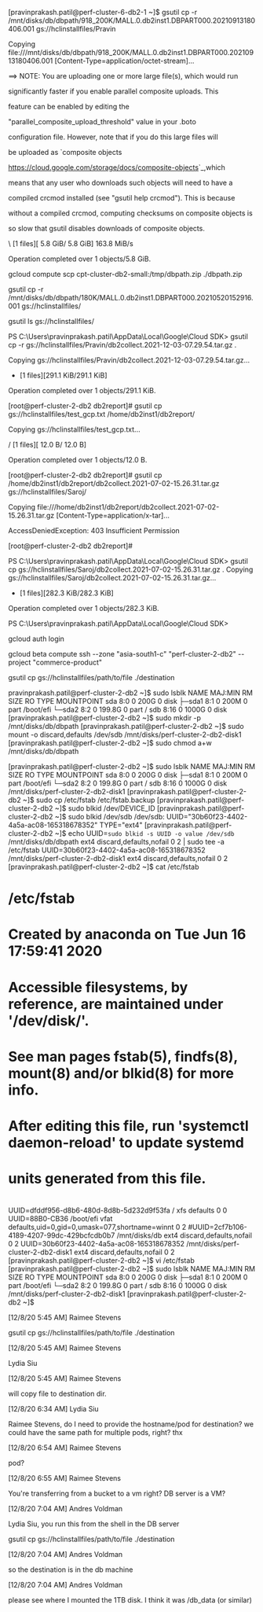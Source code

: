 [pravinprakash.patil@perf-cluster-6-db2-1 ~]$ gsutil cp -r /mnt/disks/db/dbpath/918_200K/MALL.0.db2inst1.DBPART000.20210913180406.001 gs://hclinstallfiles/Pravin 

Copying file:///mnt/disks/db/dbpath/918_200K/MALL.0.db2inst1.DBPART000.20210913180406.001 [Content-Type=application/octet-stream]... 

==> NOTE: You are uploading one or more large file(s), which would run 

significantly faster if you enable parallel composite uploads. This 

feature can be enabled by editing the 

"parallel_composite_upload_threshold" value in your .boto 

configuration file. However, note that if you do this large files will 

be uploaded as `composite objects 

<https://cloud.google.com/storage/docs/composite-objects>`_,which 

means that any user who downloads such objects will need to have a 

compiled crcmod installed (see "gsutil help crcmod"). This is because 

without a compiled crcmod, computing checksums on composite objects is 

so slow that gsutil disables downloads of composite objects. 

  

\ [1 files][  5.8 GiB/  5.8 GiB]  163.8 MiB/s 

Operation completed over 1 objects/5.8 GiB. 

 

gcloud compute scp cpt-cluster-db2-small:/tmp/dbpath.zip ./dbpath.zip 

 

gsutil cp -r /mnt/disks/db/dbpath/180K/MALL.0.db2inst1.DBPART000.20210520152916.001 gs://hclinstallfiles/ 

 

 

gsutil ls gs://hclinstallfiles/ 

 

PS C:\Users\pravinprakash.patil\AppData\Local\Google\Cloud SDK> gsutil cp -r gs://hclinstallfiles/Pravin/db2collect.2021-12-03-07.29.54.tar.gz .                                                             

Copying gs://hclinstallfiles/Pravin/db2collect.2021-12-03-07.29.54.tar.gz... 

- [1 files][291.1 KiB/291.1 KiB] 

Operation completed over 1 objects/291.1 KiB. 

 

 

[root@perf-cluster-2-db2 db2report]#  gsutil cp gs://hclinstallfiles/test_gcp.txt /home/db2inst1/db2report/ 

Copying gs://hclinstallfiles/test_gcp.txt... 

/ [1 files][   12.0 B/   12.0 B] 

Operation completed over 1 objects/12.0 B. 

[root@perf-cluster-2-db2 db2report]# gsutil cp /home/db2inst1/db2report/db2collect.2021-07-02-15.26.31.tar.gz gs://hclinstallfiles/Saroj/ 

Copying file:///home/db2inst1/db2report/db2collect.2021-07-02-15.26.31.tar.gz [Content-Type=application/x-tar]... 

AccessDeniedException: 403 Insufficient Permission 

[root@perf-cluster-2-db2 db2report]# 

 

 

PS C:\Users\pravinprakash.patil\AppData\Local\Google\Cloud SDK> gsutil cp gs://hclinstallfiles/Saroj/db2collect.2021-07-02-15.26.31.tar.gz .                                                                       Copying gs://hclinstallfiles/Saroj/db2collect.2021-07-02-15.26.31.tar.gz... 

- [1 files][282.3 KiB/282.3 KiB] 

Operation completed over 1 objects/282.3 KiB. 

PS C:\Users\pravinprakash.patil\AppData\Local\Google\Cloud SDK>    


gcloud auth login 

gcloud beta compute ssh --zone "asia-south1-c" "perf-cluster-2-db2" --project "commerce-product" 

gsutil cp gs://hclinstallfiles/path/to/file ./destination

pravinprakash.patil@perf-cluster-2-db2 ~]$ sudo lsblk 
NAME MAJ:MIN RM SIZE RO TYPE MOUNTPOINT 
sda 8:0 0 200G 0 disk 
├─sda1 8:1 0 200M 0 part /boot/efi 
└─sda2 8:2 0 199.8G 0 part / 
sdb 8:16 0 1000G 0 disk 
[pravinprakash.patil@perf-cluster-2-db2 ~]$ sudo mkdir -p /mnt/disks/db/dbpath 
[pravinprakash.patil@perf-cluster-2-db2 ~]$ sudo mount -o discard,defaults /dev/sdb /mnt/disks/perf-cluster-2-db2-disk1 
[pravinprakash.patil@perf-cluster-2-db2 ~]$ sudo chmod a+w /mnt/disks/db/dbpath 

 [pravinprakash.patil@perf-cluster-2-db2 ~]$ sudo lsblk 
NAME MAJ:MIN RM SIZE RO TYPE MOUNTPOINT 
sda 8:0 0 200G 0 disk 
├─sda1 8:1 0 200M 0 part /boot/efi 
└─sda2 8:2 0 199.8G 0 part / 
sdb 8:16 0 1000G 0 disk /mnt/disks/perf-cluster-2-db2-disk1 
[pravinprakash.patil@perf-cluster-2-db2 ~]$ sudo cp /etc/fstab /etc/fstab.backup 
[pravinprakash.patil@perf-cluster-2-db2 ~]$ sudo blkid /dev/DEVICE_ID 
[pravinprakash.patil@perf-cluster-2-db2 ~]$ sudo blkid /dev/sdb 
/dev/sdb: UUID="30b60f23-4402-4a5a-ac08-165318678352" TYPE="ext4" 
[pravinprakash.patil@perf-cluster-2-db2 ~]$ echo UUID=`sudo blkid -s UUID -o value /dev/sdb` /mnt/disks/db/dbpath ext4 discard,defaults,nofail 0 2 | sudo tee -a /etc/fstab 
UUID=30b60f23-4402-4a5a-ac08-165318678352 /mnt/disks/perf-cluster-2-db2-disk1 ext4 discard,defaults,nofail 0 2 
[pravinprakash.patil@perf-cluster-2-db2 ~]$ cat /etc/fstab 

# 
# /etc/fstab 
# Created by anaconda on Tue Jun 16 17:59:41 2020 
# 
# Accessible filesystems, by reference, are maintained under '/dev/disk/'. 
# See man pages fstab(5), findfs(8), mount(8) and/or blkid(8) for more info. 
# 
# After editing this file, run 'systemctl daemon-reload' to update systemd 
# units generated from this file. 
# 
UUID=dfddf956-d8b6-480d-8d8b-5d232d9f53fa / xfs defaults 0 0 
UUID=88B0-CB36 /boot/efi vfat defaults,uid=0,gid=0,umask=077,shortname=winnt 0 2 
#UUID=2cf7b106-4189-4207-99dc-429bcfcdb0b7 /mnt/disks/db ext4 discard,defaults,nofail 0 2 
UUID=30b60f23-4402-4a5a-ac08-165318678352 /mnt/disks/perf-cluster-2-db2-disk1 ext4 discard,defaults,nofail 0 2 
[pravinprakash.patil@perf-cluster-2-db2 ~]$ vi /etc/fstab 
[pravinprakash.patil@perf-cluster-2-db2 ~]$ sudo lsblk 
NAME MAJ:MIN RM SIZE RO TYPE MOUNTPOINT 
sda 8:0 0 200G 0 disk 
├─sda1 8:1 0 200M 0 part /boot/efi 
└─sda2 8:2 0 199.8G 0 part / 
sdb 8:16 0 1000G 0 disk /mnt/disks/perf-cluster-2-db2-disk1 
[pravinprakash.patil@perf-cluster-2-db2 ~]$ 

 
 
 [12/8/20 5:45 AM] Raimee Stevens 

gsutil cp gs://hclinstallfiles/path/to/file ./destination 

  

[12/8/20 5:45 AM] Raimee Stevens 

Lydia Siu 

  

[12/8/20 5:45 AM] Raimee Stevens 

will copy file to destination dir. 

  

[12/8/20 6:34 AM] Lydia Siu 

Raimee Stevens, do I need to provide the hostname/pod for destination?   we could have the same path for multiple pods, right?  thx 

  

[12/8/20 6:54 AM] Raimee Stevens 

pod? 

  

[12/8/20 6:55 AM] Raimee Stevens 

You're transferring from a bucket to a vm right? DB server is a VM? 

  

[12/8/20 7:04 AM] Andres Voldman 

Lydia Siu,  you run this from the shell in the DB server 

gsutil cp gs://hclinstallfiles/path/to/file ./destination 
 

  

[12/8/20 7:04 AM] Andres Voldman 

so the destination is in the db machine 

  

[12/8/20 7:04 AM] Andres Voldman 

please see where I mounted the 1TB disk. I think it was /db_data (or similar) 

 
